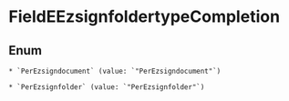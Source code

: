 
# FieldEEzsignfoldertypeCompletion

## Enum


    * `PerEzsigndocument` (value: `"PerEzsigndocument"`)

    * `PerEzsignfolder` (value: `"PerEzsignfolder"`)



